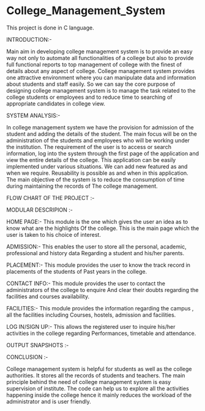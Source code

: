 # College_Management_System
This project is done in C language.

INTRODUCTION:-

Main aim in developing college management system is to provide an easy way not only to
automate all functionalities of a college but also to provide full functional reports to top
management of college with the finest of details about any aspect of college.
College management system provides one attractive environment where you can manipulate data and information about students and 
staff easily. So we can say the core purpose of designing college management system is to manage the task related to the college 
students or employees and to reduce time to searching of appropriate candidates in college view.

SYSTEM ANALYSIS:-

In college management system we have the provision for admission of the student and adding the 
details of the student. The main focus will be on the administration of the students and employees
who will be working under the institution. The requirement of the user is to access or search information,
log into the system through the first page of the application and view the entire details of the college.
This application can be easily implemented under various situations. We can add new featured as and
when we require. Reusability is possible as and when in this application. 
The main objective of the system is to reduce the consumption of time during maintaining the records of 
The college management. 

FLOW CHART OF THE PROJECT :-



MODULAR DESCRIPION :-

HOME PAGE:- This module is the one which gives the user an idea as to know what are the highlights
Of the college. This is the main page which the user is taken to his choice of interest.

ADMISSION:- This enables the user to store all the personal, academic, professional and history data
Regarding a student and his/her parents.

PLACEMENT:- This module provides the user to know the track record in placements of the students of
Past years in the college.

CONTACT INFO:- This module provides the user to contact the administrators of the college to enquire
And clear their doubts regarding the facilities and courses availability.

FACILITIES:- This module provides the information regarding the campus , all the facilities including 
Courses, hostels, admission and facilities.

LOG IN/SIGN UP:- This allows the registered user to inquire his/her activities in the college regarding
Performances, timetable and attendance.


OUTPUT SNAPSHOTS :-


CONCLUSION :-

College management system is helpful for students as well as the college 
authorities.
It stores all the records of students and teachers. The main principle behind
the need of college management system is easy supervision of institute. 
The code can help us to explore all the activities happening inside the college
hence it mainly reduces the workload of the administrator and is user friendly. 

